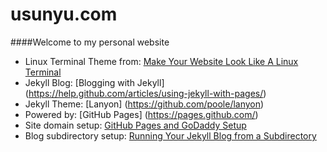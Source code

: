usunyu.com
==========

####Welcome to my personal website

* Linux Terminal Theme from: [Make Your Website Look Like A Linux Terminal](https://www.youtube.com/watch?v=8FLUrb0Wz2Y)
* Jekyll Blog: [Blogging with Jekyll] (https://help.github.com/articles/using-jekyll-with-pages/)
* Jekyll Theme: [Lanyon] (https://github.com/poole/lanyon)
* Powered by: [GitHub Pages] (https://pages.github.com/)
* Site domain setup: [GitHub Pages and GoDaddy Setup](http://captainwhippet.com/blog/2014/05/11/blog-setup-details.html)
* Blog subdirectory setup: [Running Your Jekyll Blog from a Subdirectory](http://joshbranchaud.com/blog/2013/03/02/Running-Your-Jekyll-Blog-from-a-Subdirectory.html)